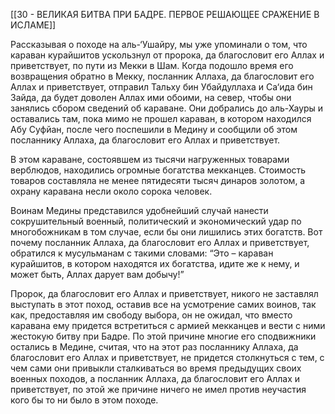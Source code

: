 [[30 - ВЕЛИКАЯ БИТВА ПРИ БАДРЕ. ПЕРВОЕ РЕШАЮЩЕЕ СРАЖЕНИЕ В ИСЛАМЕ]]

Рассказывая о походе на аль-‘Ушайру, мы уже упоминали о том, что караван курайшитов ускользнул от пророка, да благословит его Аллах и приветствует, по пути из Мекки в Шам. Когда подошло время его возвращения обратно в Мекку, посланник Аллаха, да благословит его Аллах и приветствует, отправил Тальху бин Убайдуллаха и Са‘ида бин Зайда, да будет доволен Аллах ими обоими, на север, чтобы они занялись сбором сведений об караване. Они добрались до аль-Хауры и оставались там, пока мимо не прошел караван, в котором находился Абу Суфйан, после чего поспешили в Медину и сообщили об этом посланнику Аллаха, да благословит его Аллах и приветствует.

В этом караване, состоявшем из тысячи нагруженных товарами верблюдов, находились огромные богатства мекканцев. Стоимость товаров составляла не менее пятидесяти тысяч динаров золотом, а охрану каравана несли около сорока человек.

Воинам Медины представился удобнейший случай нанести сокрушительный военный, политический и экономический удар по многобожникам в том случае, если бы они лишились этих богатств. Вот почему посланник Аллаха, да благословит его Аллах и приветствует, обратился к мусульманам с такими словами: “Это – караван курайшитов, в котором находятся их богатства, идите же к нему, и может быть, Аллах дарует вам добычу!”

Пророк, да благословит его Аллах и приветствует, никого не заставлял выступать в этот поход, оставив все на усмотрение самих воинов, так как, предоставляя им свободу выбора, он не ожидал, что вместо каравана ему придется встретиться с армией мекканцев и вести с ними жестокую битву при Бадре. По этой причине многие его сподвижники остались в Медине, считая, что на этот раз посланнику Аллаха, да благословит его Аллах и приветствует, не придется столкнуться с тем, с чем сами они привыкли сталкиваться во время предыдущих своих военных походов, а посланник Аллаха, да благословит его Аллах и приветствует, по этой же причине ничего не имел против неучастия кого бы то ни было в этом походе.

